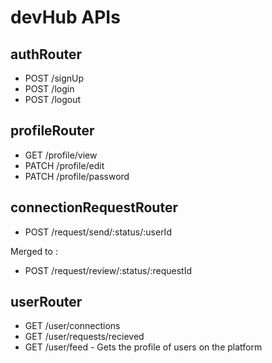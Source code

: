 # devHub APIs
 
## authRouter
- POST /signUp
- POST /login
- POST /logout

## profileRouter
- GET /profile/view
- PATCH /profile/edit
- PATCH /profile/password

## connectionRequestRouter
<!-- - POST /request/send/interested/:userId -->
<!-- - POST /request/send/ignore/:userId
Merged to ::::  -->
- POST /request/send/:status/:userId


<!-- - POST /request/review/accepted/:requestId -->
<!-- - POST /request/review/rejected/:requestId -->
 Merged to : 
- POST /request/review/:status/:requestId

## userRouter
- GET /user/connections
- GET /user/requests/recieved
- GET /user/feed - Gets the profile of users on the platform 
